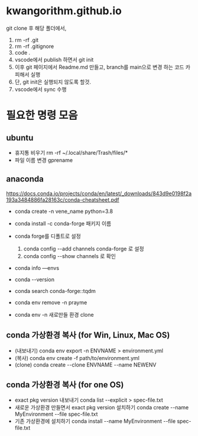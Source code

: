 # kwangorithm.github.io
git clone 후 해당 폴더에서, 
1. rm -rf .git
2. rm -rf .gitignore
3. code .
4. vscode에서 publish 하면서 git init
5. 이후 git 페이지에서 Readme.md 만들고, branch를 main으로 변경 하는 코드 카피해서 실행 
6. 단, git init은 실행되지 않도록 할것.
7. vscode에서 sync 수행

# 필요한 명령 모음
## ubuntu
- 휴지통 비우기
  rm -rf ~/.local/share/Trash/files/*
- 파일 이름 변경
  gprename

## anaconda

https://docs.conda.io/projects/conda/en/latest/_downloads/843d9e0198f2a193a3484886fa28163c/conda-cheatsheet.pdf

- conda create -n vene_name python=3.8
- conda install -c conda-forge 패키지 이름
- conda forge를 디폴트로 설정
  1. conda config --add channels conda-forge 로 설정
  2. conda config --show channels 로 확인
  

- conda info —envs
- conda --version

- conda search conda-forge::tqdm
- conda env remove -n prayme
- conda env -n 새로만들 환경 clone 

## conda 가상환경 복사 (for Win, Linux, Mac OS)
- (내보내기) conda env export -n ENVNAME > environment.yml
- (복사) conda env create -f path/to/environment.yml  
- (clone) conda create --clone ENVNAME --name NEWENV
  
## conda 가상환경 복사 (for one OS)
  - exact pkg version 내보내기
  conda list --explicit > spec-file.txt
  - 새로운 가상환경 만들면서 exact pkg version 설치하기
  conda create --name MyEnvironment --file spec-file.txt
  - 기존 가상환경에 설치하기
  conda install --name MyEnvironment --file spec-file.txt


